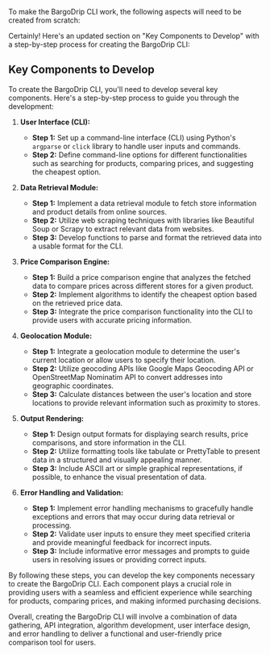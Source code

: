 To make the BargoDrip CLI work, the following aspects will need to be created from scratch:

Certainly! Here's an updated section on "Key Components to Develop" with a step-by-step process for creating the BargoDrip CLI:

## Key Components to Develop

To create the BargoDrip CLI, you'll need to develop several key components. Here's a step-by-step process to guide you through the development:

1. **User Interface (CLI):**
   - **Step 1:** Set up a command-line interface (CLI) using Python's `argparse` or `click` library to handle user inputs and commands.
   - **Step 2:** Define command-line options for different functionalities such as searching for products, comparing prices, and suggesting the cheapest option.

2. **Data Retrieval Module:**
   - **Step 1:** Implement a data retrieval module to fetch store information and product details from online sources.
   - **Step 2:** Utilize web scraping techniques with libraries like Beautiful Soup or Scrapy to extract relevant data from websites.
   - **Step 3:** Develop functions to parse and format the retrieved data into a usable format for the CLI.

3. **Price Comparison Engine:**
   - **Step 1:** Build a price comparison engine that analyzes the fetched data to compare prices across different stores for a given product.
   - **Step 2:** Implement algorithms to identify the cheapest option based on the retrieved price data.
   - **Step 3:** Integrate the price comparison functionality into the CLI to provide users with accurate pricing information.

4. **Geolocation Module:**
   - **Step 1:** Integrate a geolocation module to determine the user's current location or allow users to specify their location.
   - **Step 2:** Utilize geocoding APIs like Google Maps Geocoding API or OpenStreetMap Nominatim API to convert addresses into geographic coordinates.
   - **Step 3:** Calculate distances between the user's location and store locations to provide relevant information such as proximity to stores.

5. **Output Rendering:**
   - **Step 1:** Design output formats for displaying search results, price comparisons, and store information in the CLI.
   - **Step 2:** Utilize formatting tools like tabulate or PrettyTable to present data in a structured and visually appealing manner.
   - **Step 3:** Include ASCII art or simple graphical representations, if possible, to enhance the visual presentation of data.

6. **Error Handling and Validation:**
   - **Step 1:** Implement error handling mechanisms to gracefully handle exceptions and errors that may occur during data retrieval or processing.
   - **Step 2:** Validate user inputs to ensure they meet specified criteria and provide meaningful feedback for incorrect inputs.
   - **Step 3:** Include informative error messages and prompts to guide users in resolving issues or providing correct inputs.

By following these steps, you can develop the key components necessary to create the BargoDrip CLI. Each component plays a crucial role in providing users with a seamless and efficient experience while searching for products, comparing prices, and making informed purchasing decisions.

Overall, creating the BargoDrip CLI will involve a combination of data gathering, API integration, algorithm development, user interface design, and error handling to deliver a functional and user-friendly price comparison tool for users.
